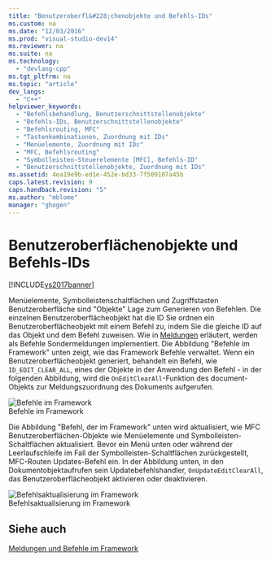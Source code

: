 ```yaml
---
title: "Benutzeroberfl&#228;chenobjekte und Befehls-IDs"
ms.custom: na
ms.date: "12/03/2016"
ms.prod: "visual-studio-dev14"
ms.reviewer: na
ms.suite: na
ms.technology: 
  - "devlang-cpp"
ms.tgt_pltfrm: na
ms.topic: "article"
dev_langs: 
  - "C++"
helpviewer_keywords: 
  - "Befehlsbehandlung, Benutzerschnittstellenobjekte"
  - "Befehls-IDs, Benutzerschnittstellenobjekte"
  - "Befehlsrouting, MFC"
  - "Tastenkombinationen, Zuordnung mit IDs"
  - "Menüelemente, Zuordnung mit IDs"
  - "MFC, Befehlsrouting"
  - "Symbolleisten-Steuerelemente [MFC], Befehls-ID"
  - "Benutzerschnittstellenobjekte, Zuordnung mit IDs"
ms.assetid: 4ea19e9b-ed1e-452e-bd33-7f509107a45b
caps.latest.revision: 9
caps.handback.revision: "5"
ms.author: "mblome"
manager: "ghogen"
---
```

# Benutzeroberfl&#228;chenobjekte und Befehls-IDs
[!INCLUDE[vs2017banner](../assembler/inline/includes/vs2017banner.md)]

Menüelemente, Symbolleistenschaltflächen und Zugriffstasten Benutzeroberfläche sind "Objekte" Lage zum Generieren von Befehlen.  Die einzelnen Benutzeroberflächeobjekt hat die ID  Sie ordnen ein Benutzeroberflächeobjekt mit einem Befehl zu, indem Sie die gleiche ID auf das Objekt und dem Befehl zuweisen.  Wie in [Meldungen](../mfc/messages.md) erläutert, werden als Befehle Sondermeldungen implementiert.  Die Abbildung "Befehle im Framework" unten zeigt, wie das Framework Befehle verwaltet.  Wenn ein Benutzeroberflächeobjekt generiert, behandelt ein Befehl, wie `ID_EDIT_CLEAR_ALL`, eines der Objekte in der Anwendung den Befehl \- in der folgenden Abbildung, wird die `OnEditClearAll`\-Funktion des document\-Objekts zur Meldungszuordnung des Dokuments aufgerufen.  
  
 ![Befehle im Framework](../mfc/media/vc385p1.png "vc385P1")  
Befehle im Framework  
  
 Die Abbildung "Befehl, der im Framework" unten wird aktualisiert, wie MFC Benutzeroberflächen\-Objekte wie Menüelemente und Symbolleisten\-Schaltflächen aktualisiert.  Bevor ein Menü unten oder während der Leerlaufschleife im Fall der Symbolleisten\-Schaltflächen zurückgestellt, MFC\-Routen Updates\-Befehl ein.  In der Abbildung unten, in den Dokumentobjektaufrufen sein Updatebefehlshandler, `OnUpdateEditClearAll`, das Benutzeroberflächeobjekt aktivieren oder deaktivieren.  
  
 ![Befehlsaktualisierung im Framework](../mfc/media/vc385p2.png "vc385P2")  
Befehlsaktualisierung im Framework  
  
## Siehe auch  
 [Meldungen und Befehle im Framework](../mfc/messages-and-commands-in-the-framework.md)